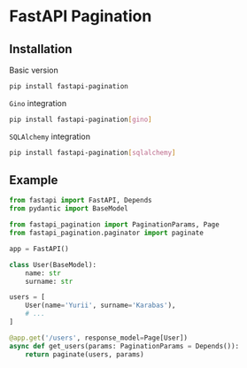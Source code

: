 # FastAPI Pagination

## Installation

Basic version
```bash
pip install fastapi-pagination
```

`Gino` integration
```bash
pip install fastapi-pagination[gino]
```

`SQLAlchemy` integration
```bash
pip install fastapi-pagination[sqlalchemy]
```

## Example

```python
from fastapi import FastAPI, Depends
from pydantic import BaseModel

from fastapi_pagination import PaginationParams, Page
from fastapi_pagination.paginator import paginate

app = FastAPI()

class User(BaseModel):
    name: str
    surname: str

users = [
    User(name='Yurii', surname='Karabas'),
    # ...
]

@app.get('/users', response_model=Page[User])
async def get_users(params: PaginationParams = Depends()):
    return paginate(users, params)
```
